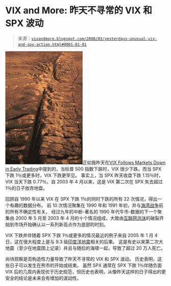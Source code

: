<!--yml

category: 未分类

date: 2024-05-18 18:39:50

-->

# VIX and More: 昨天不寻常的 VIX 和 SPX 波动

> 来源：[`vixandmore.blogspot.com/2008/03/yesterdays-unusual-vix-and-spx-action.html#0001-01-01`](http://vixandmore.blogspot.com/2008/03/yesterdays-unusual-vix-and-spx-action.html#0001-01-01)

![](img/d01dbc8f1402b9daec37b23ac2567237.png)正如我昨天在[VIX Follows Markets Down in Early Trading](http://vixandmore.blogspot.com/2008/03/vix-follows-markets-down-in-early.html)中提到的，当标普 500 指数下跌时，VIX 很少下跌，而当 SPX 下跌 1％或更多时，VIX 下跌更罕见。 事实上，当 SPX 昨天收盘下跌 1.15％时，VIX 当天下跌 0.77％，自 2003 年 4 月以来，这是 VIX 第二次在 SPX 失去超过 1％的日子放弃地盘。

回顾自 1990 年以来 VIX 在 SPX 下跌 1％的同时下跌的所有 22 次情况，得出一个有趣的数据分布。 前 10 次情况聚集在 1990 年和 1991 年初，并与[海湾战争](http://en.wikipedia.org/wiki/Gulf_War)前的所有不确定性有关。 经过九年的中断-著名的 1990 年代牛市-数据的下一个聚集由 2000 年 5 月至 2003 年 4 月的十个情况组成，大致由[互联网泡沫](http://en.wikipedia.org/wiki/Dot_com_bubble)的破裂开始到市场开始确认以一系列新高点作为底部的时刻。

VIX 下跌并伴随着 SPX 下跌 1％或更多的情况最近的例子来自 2005 年 1 月 4 日，这在很大程度上是与 9.3 级[印度洋地震](http://en.wikipedia.org/wiki/2004_Indian_Ocean_earthquake)相关的后果。 这是有史以来第二次大地震（至少在地震图上记录）并且与随后的海啸一起，导致了超过 20 万人死亡。

尚待观察是否构造性力量导致了昨天不寻常的 VIX 和 SPX 波动。 历史表明，这些日子可以发生在熊市的开始或结束。 虽然 SPX 通常在 SPX 下跌 1％伴随负面 VIX 后的几周内表现优于历史规范，但历史也表明，从像昨天这样的日子得出的更安全的结论是未来会有增加的波动性。

